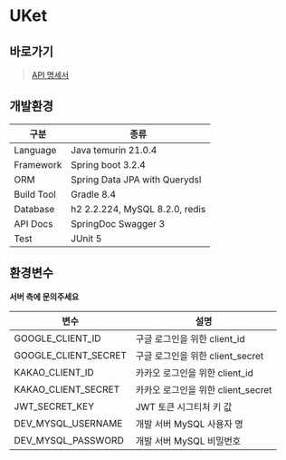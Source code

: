 # UKet

## 바로가기
> [API 명세서](https://dev.api.uket.site/swagger-ui/index.html#/)

## 개발환경
| 구분 | 종류                             |
| --- |--------------------------------|
| Language | Java temurin 21.0.4            |
| Framework | Spring boot 3.2.4              |
| ORM | Spring Data JPA with Querydsl  |
| Build Tool | Gradle 8.4            |
| Database | h2 2.2.224, MySQL 8.2.0, redis |
| API Docs | SpringDoc Swagger 3            |
| Test | JUnit 5                        |

## 환경변수
**서버 측에 문의주세요**  

| 변수                   | 설명                        |
|----------------------|---------------------------|
| GOOGLE_CLIENT_ID     | 구글 로그인을 위한 client_id      |
| GOOGLE_CLIENT_SECRET | 구글 로그인을 위한 client_secret  |
| KAKAO_CLIENT_ID      | 카카오 로그인을 위한 client_id     |
| KAKAO_CLIENT_SECRET  | 카카오 로그인을 위한 client_secret |
| JWT_SECRET_KEY       | JWT 토큰 시그티처 키 값           |
| DEV_MYSQL_USERNAME   | 개발 서버 MySQL 사용자 명         |
| DEV_MYSQL_PASSWORD   | 개발 서버 MySQL 비밀번호          |

